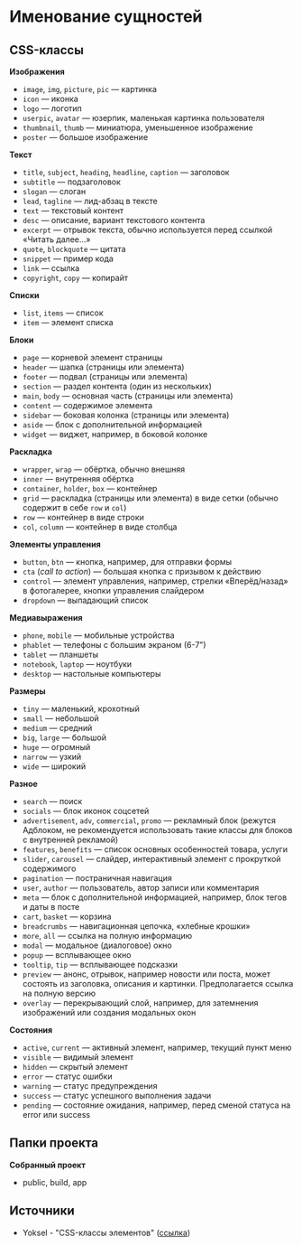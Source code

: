# Именование сущностей

## CSS-классы
**Изображения**
- `image`, `img`, `picture`, `pic` — картинка
- `icon` — иконка
- `logo` — логотип
- `userpic`, `avatar` — юзерпик, маленькая картинка пользователя
- `thumbnail`, `thumb` — миниатюра, уменьшенное изображение
- `poster` — большое изображение

**Текст**
- `title`, `subject`, `heading`, `headline`, `caption` — заголовок
- `subtitle` — подзаголовок
- `slogan` — слоган
- `lead`, `tagline` — лид-абзац в тексте
- `text` — текстовый контент
- `desc` — описание, вариант текстового контента
- `excerpt` — отрывок текста, обычно используется перед ссылкой «Читать далее...»
- `quote`, `blockquote` — цитата
- `snippet` — пример кода
- `link` — ссылка
- `copyright`, `copy` — копирайт

**Списки**
- `list`, `items` — список
- `item` — элемент списка

**Блоки**
- `page` — корневой элемент страницы
- `header` — шапка (страницы или элемента)
- `footer` — подвал (страницы или элемента)
- `section` — раздел контента (один из нескольких)
- `main`, `body` — основная часть (страницы или элемента)
- `content` — содержимое элемента
- `sidebar` — боковая колонка (страницы или элемента)
- `aside` — блок с дополнительной информацией
- `widget` — виджет, например, в боковой колонке

**Раскладка**
- `wrapper`, `wrap` — обёртка, обычно внешняя
- `inner` — внутренняя обёртка
- `container`, `holder`, `box` — контейнер
- `grid` — раскладка (страницы или элемента) в виде сетки (обычно содержит в себе `row` и `col`)
- `row` — контейнер в виде строки
- `col`, `column` — контейнер в виде столбца

**Элементы управления**
- `button`, `btn` —  кнопка, например, для отправки формы
- `cta` (*call to action*) — большая кнопка с призывом к действию
- `control` — элемент управления, например, стрелки «Вперёд/назад» в фотогалерее, кнопки управления слайдером
- `dropdown` — выпадающий список

**Медиавыражения**
- `phone`, `mobile` — мобильные устройства
- `phablet` — телефоны с большим экраном (6-7")
- `tablet` — планшеты
- `notebook`, `laptop` — ноутбуки
- `desktop` — настольные компьютеры

**Размеры**
- `tiny` — маленький, крохотный
- `small` — небольшой
- `medium` — средний
- `big`, `large` — большой
- `huge` — огромный
- `narrow` — узкий
- `wide` — широкий

**Разное**
- `search` — поиск
- `socials` — блок иконок соцсетей
- `advertisement`, `adv`, `commercial`, `promo` — рекламный блок (режутся Адблоком, не рекомендуется использовать такие классы для блоков с внутренней рекламой)
- `features`, `benefits` — список основных особенностей товара, услуги
- `slider`, `carousel` — слайдер, интерактивный элемент с прокруткой содержимого
- `pagination` — постраничная навигация
- `user`, `author` — пользователь, автор записи или комментария
- `meta` — блок с дополнительной информацией, например, блок тегов и даты в посте
- `cart`, `basket` — корзина
- `breadcrumbs` — навигационная цепочка, «хлебные крошки»
- `more`, `all` — ссылка на полную информацию
- `modal` — модальное (диалоговое) окно
- `popup` — всплывающее окно
- `tooltip`, `tip` — всплывающее подсказки
- `preview` — анонс, отрывок, например новости или поста, может состоять из заголовка, описания и картинки. Предполагается ссылка на полную версию
- `overlay` — перекрывающий слой, например, для затемнения изображений или создания модальных окон

**Состояния**
- `active`, `current` — активный элемент, например, текущий пункт меню
- `visible` — видимый элемент
- `hidden` — скрытый элемент
- `error` — статус ошибки
- `warning` — статус предупреждения
- `success` — статус успешного выполнения задачи
- `pending` — состояние ожидания, например, перед сменой статуса на error или success


## Папки проекта
**Собранный проект**
- public, build, app


## Источники
- Yoksel - "CSS-классы элементов" ([ссылка](https://github.com/yoksel/common-words))
